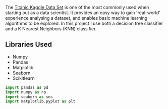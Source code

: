 The [Titanic Kaggle Data Set](https://www.capitalbikeshare.com) is one of the most commonly used when starting out as a data scientist. It provides an easy way to gain 'real-world' experience analysing a dataset, and enables basic machine learning algorithms to be explored. In this project I use both a decision tree classifier and a K Nearest Neighbors (KNN) classifier.

## Libraries Used

- Numpy
- Pandas
- Matplotlib
- Seaborn
- Scikitlearn

```python
import pandas as pd
import numpy as np
import seaborn as sns
import matplotlib.pyplot as plt
```
